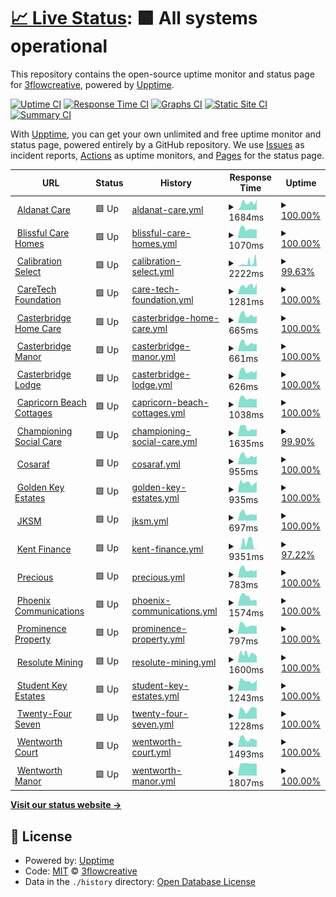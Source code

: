 # [📈 Live Status](https://demo.upptime.js.org): <!--live status--> **🟩 All systems operational**

This repository contains the open-source uptime monitor and status page for [3flowcreative](http://www.3flowcreative.co.uk), powered by [Upptime](https://github.com/upptime/upptime).

[![Uptime CI](https://github.com/3flowcreative/upptime/workflows/Uptime%20CI/badge.svg)](https://github.com/3flowcreative/upptime/actions?query=workflow%3A%22Uptime+CI%22)
[![Response Time CI](https://github.com/3flowcreative/upptime/workflows/Response%20Time%20CI/badge.svg)](https://github.com/3flowcreative/upptime/actions?query=workflow%3A%22Response+Time+CI%22)
[![Graphs CI](https://github.com/3flowcreative/upptime/workflows/Graphs%20CI/badge.svg)](https://github.com/3flowcreative/upptime/actions?query=workflow%3A%22Graphs+CI%22)
[![Static Site CI](https://github.com/3flowcreative/upptime/workflows/Static%20Site%20CI/badge.svg)](https://github.com/3flowcreative/upptime/actions?query=workflow%3A%22Static+Site+CI%22)
[![Summary CI](https://github.com/3flowcreative/upptime/workflows/Summary%20CI/badge.svg)](https://github.com/3flowcreative/upptime/actions?query=workflow%3A%22Summary+CI%22)

With [Upptime](https://upptime.js.org), you can get your own unlimited and free uptime monitor and status page, powered entirely by a GitHub repository. We use [Issues](https://github.com/3flowcreative/upptime/issues) as incident reports, [Actions](https://github.com/3flowcreative/upptime/actions) as uptime monitors, and [Pages](https://demo.upptime.js.org) for the status page.

<!--start: status pages-->
<!-- This summary is generated by Upptime (https://github.com/upptime/upptime) -->
<!-- Do not edit this manually, your changes will be overwritten -->
<!-- prettier-ignore -->
| URL | Status | History | Response Time | Uptime |
| --- | ------ | ------- | ------------- | ------ |
| <img alt="" src="https://icons.duckduckgo.com/ip3/aldanatcare.co.uk.ico" height="13"> [Aldanat Care](https://aldanatcare.co.uk/) | 🟩 Up | [aldanat-care.yml](https://github.com/3flowcreative/upptime/commits/HEAD/history/aldanat-care.yml) | <details><summary><img alt="Response time graph" src="./graphs/aldanat-care/response-time-week.png" height="20"> 1684ms</summary><br><a href="https://3flowcreative.github.io/upptime/history/aldanat-care"><img alt="Response time 1616" src="https://img.shields.io/endpoint?url=https%3A%2F%2Fraw.githubusercontent.com%2F3flowcreative%2Fupptime%2FHEAD%2Fapi%2Faldanat-care%2Fresponse-time.json"></a><br><a href="https://3flowcreative.github.io/upptime/history/aldanat-care"><img alt="24-hour response time 2548" src="https://img.shields.io/endpoint?url=https%3A%2F%2Fraw.githubusercontent.com%2F3flowcreative%2Fupptime%2FHEAD%2Fapi%2Faldanat-care%2Fresponse-time-day.json"></a><br><a href="https://3flowcreative.github.io/upptime/history/aldanat-care"><img alt="7-day response time 1684" src="https://img.shields.io/endpoint?url=https%3A%2F%2Fraw.githubusercontent.com%2F3flowcreative%2Fupptime%2FHEAD%2Fapi%2Faldanat-care%2Fresponse-time-week.json"></a><br><a href="https://3flowcreative.github.io/upptime/history/aldanat-care"><img alt="30-day response time 1738" src="https://img.shields.io/endpoint?url=https%3A%2F%2Fraw.githubusercontent.com%2F3flowcreative%2Fupptime%2FHEAD%2Fapi%2Faldanat-care%2Fresponse-time-month.json"></a><br><a href="https://3flowcreative.github.io/upptime/history/aldanat-care"><img alt="1-year response time 1616" src="https://img.shields.io/endpoint?url=https%3A%2F%2Fraw.githubusercontent.com%2F3flowcreative%2Fupptime%2FHEAD%2Fapi%2Faldanat-care%2Fresponse-time-year.json"></a></details> | <details><summary><a href="https://3flowcreative.github.io/upptime/history/aldanat-care">100.00%</a></summary><a href="https://3flowcreative.github.io/upptime/history/aldanat-care"><img alt="All-time uptime 100.00%" src="https://img.shields.io/endpoint?url=https%3A%2F%2Fraw.githubusercontent.com%2F3flowcreative%2Fupptime%2FHEAD%2Fapi%2Faldanat-care%2Fuptime.json"></a><br><a href="https://3flowcreative.github.io/upptime/history/aldanat-care"><img alt="24-hour uptime 100.00%" src="https://img.shields.io/endpoint?url=https%3A%2F%2Fraw.githubusercontent.com%2F3flowcreative%2Fupptime%2FHEAD%2Fapi%2Faldanat-care%2Fuptime-day.json"></a><br><a href="https://3flowcreative.github.io/upptime/history/aldanat-care"><img alt="7-day uptime 100.00%" src="https://img.shields.io/endpoint?url=https%3A%2F%2Fraw.githubusercontent.com%2F3flowcreative%2Fupptime%2FHEAD%2Fapi%2Faldanat-care%2Fuptime-week.json"></a><br><a href="https://3flowcreative.github.io/upptime/history/aldanat-care"><img alt="30-day uptime 100.00%" src="https://img.shields.io/endpoint?url=https%3A%2F%2Fraw.githubusercontent.com%2F3flowcreative%2Fupptime%2FHEAD%2Fapi%2Faldanat-care%2Fuptime-month.json"></a><br><a href="https://3flowcreative.github.io/upptime/history/aldanat-care"><img alt="1-year uptime 100.00%" src="https://img.shields.io/endpoint?url=https%3A%2F%2Fraw.githubusercontent.com%2F3flowcreative%2Fupptime%2FHEAD%2Fapi%2Faldanat-care%2Fuptime-year.json"></a></details>
| <img alt="" src="https://icons.duckduckgo.com/ip3/blissfulcarehomes.com.ico" height="13"> [Blissful Care Homes](https://blissfulcarehomes.com/) | 🟩 Up | [blissful-care-homes.yml](https://github.com/3flowcreative/upptime/commits/HEAD/history/blissful-care-homes.yml) | <details><summary><img alt="Response time graph" src="./graphs/blissful-care-homes/response-time-week.png" height="20"> 1070ms</summary><br><a href="https://3flowcreative.github.io/upptime/history/blissful-care-homes"><img alt="Response time 988" src="https://img.shields.io/endpoint?url=https%3A%2F%2Fraw.githubusercontent.com%2F3flowcreative%2Fupptime%2FHEAD%2Fapi%2Fblissful-care-homes%2Fresponse-time.json"></a><br><a href="https://3flowcreative.github.io/upptime/history/blissful-care-homes"><img alt="24-hour response time 1384" src="https://img.shields.io/endpoint?url=https%3A%2F%2Fraw.githubusercontent.com%2F3flowcreative%2Fupptime%2FHEAD%2Fapi%2Fblissful-care-homes%2Fresponse-time-day.json"></a><br><a href="https://3flowcreative.github.io/upptime/history/blissful-care-homes"><img alt="7-day response time 1070" src="https://img.shields.io/endpoint?url=https%3A%2F%2Fraw.githubusercontent.com%2F3flowcreative%2Fupptime%2FHEAD%2Fapi%2Fblissful-care-homes%2Fresponse-time-week.json"></a><br><a href="https://3flowcreative.github.io/upptime/history/blissful-care-homes"><img alt="30-day response time 1061" src="https://img.shields.io/endpoint?url=https%3A%2F%2Fraw.githubusercontent.com%2F3flowcreative%2Fupptime%2FHEAD%2Fapi%2Fblissful-care-homes%2Fresponse-time-month.json"></a><br><a href="https://3flowcreative.github.io/upptime/history/blissful-care-homes"><img alt="1-year response time 988" src="https://img.shields.io/endpoint?url=https%3A%2F%2Fraw.githubusercontent.com%2F3flowcreative%2Fupptime%2FHEAD%2Fapi%2Fblissful-care-homes%2Fresponse-time-year.json"></a></details> | <details><summary><a href="https://3flowcreative.github.io/upptime/history/blissful-care-homes">100.00%</a></summary><a href="https://3flowcreative.github.io/upptime/history/blissful-care-homes"><img alt="All-time uptime 99.99%" src="https://img.shields.io/endpoint?url=https%3A%2F%2Fraw.githubusercontent.com%2F3flowcreative%2Fupptime%2FHEAD%2Fapi%2Fblissful-care-homes%2Fuptime.json"></a><br><a href="https://3flowcreative.github.io/upptime/history/blissful-care-homes"><img alt="24-hour uptime 100.00%" src="https://img.shields.io/endpoint?url=https%3A%2F%2Fraw.githubusercontent.com%2F3flowcreative%2Fupptime%2FHEAD%2Fapi%2Fblissful-care-homes%2Fuptime-day.json"></a><br><a href="https://3flowcreative.github.io/upptime/history/blissful-care-homes"><img alt="7-day uptime 100.00%" src="https://img.shields.io/endpoint?url=https%3A%2F%2Fraw.githubusercontent.com%2F3flowcreative%2Fupptime%2FHEAD%2Fapi%2Fblissful-care-homes%2Fuptime-week.json"></a><br><a href="https://3flowcreative.github.io/upptime/history/blissful-care-homes"><img alt="30-day uptime 100.00%" src="https://img.shields.io/endpoint?url=https%3A%2F%2Fraw.githubusercontent.com%2F3flowcreative%2Fupptime%2FHEAD%2Fapi%2Fblissful-care-homes%2Fuptime-month.json"></a><br><a href="https://3flowcreative.github.io/upptime/history/blissful-care-homes"><img alt="1-year uptime 99.99%" src="https://img.shields.io/endpoint?url=https%3A%2F%2Fraw.githubusercontent.com%2F3flowcreative%2Fupptime%2FHEAD%2Fapi%2Fblissful-care-homes%2Fuptime-year.json"></a></details>
| <img alt="" src="https://icons.duckduckgo.com/ip3/calibrationselect.co.uk.ico" height="13"> [Calibration Select](https://calibrationselect.co.uk/) | 🟩 Up | [calibration-select.yml](https://github.com/3flowcreative/upptime/commits/HEAD/history/calibration-select.yml) | <details><summary><img alt="Response time graph" src="./graphs/calibration-select/response-time-week.png" height="20"> 2222ms</summary><br><a href="https://3flowcreative.github.io/upptime/history/calibration-select"><img alt="Response time 1742" src="https://img.shields.io/endpoint?url=https%3A%2F%2Fraw.githubusercontent.com%2F3flowcreative%2Fupptime%2FHEAD%2Fapi%2Fcalibration-select%2Fresponse-time.json"></a><br><a href="https://3flowcreative.github.io/upptime/history/calibration-select"><img alt="24-hour response time 1190" src="https://img.shields.io/endpoint?url=https%3A%2F%2Fraw.githubusercontent.com%2F3flowcreative%2Fupptime%2FHEAD%2Fapi%2Fcalibration-select%2Fresponse-time-day.json"></a><br><a href="https://3flowcreative.github.io/upptime/history/calibration-select"><img alt="7-day response time 2222" src="https://img.shields.io/endpoint?url=https%3A%2F%2Fraw.githubusercontent.com%2F3flowcreative%2Fupptime%2FHEAD%2Fapi%2Fcalibration-select%2Fresponse-time-week.json"></a><br><a href="https://3flowcreative.github.io/upptime/history/calibration-select"><img alt="30-day response time 2642" src="https://img.shields.io/endpoint?url=https%3A%2F%2Fraw.githubusercontent.com%2F3flowcreative%2Fupptime%2FHEAD%2Fapi%2Fcalibration-select%2Fresponse-time-month.json"></a><br><a href="https://3flowcreative.github.io/upptime/history/calibration-select"><img alt="1-year response time 1742" src="https://img.shields.io/endpoint?url=https%3A%2F%2Fraw.githubusercontent.com%2F3flowcreative%2Fupptime%2FHEAD%2Fapi%2Fcalibration-select%2Fresponse-time-year.json"></a></details> | <details><summary><a href="https://3flowcreative.github.io/upptime/history/calibration-select">99.63%</a></summary><a href="https://3flowcreative.github.io/upptime/history/calibration-select"><img alt="All-time uptime 99.49%" src="https://img.shields.io/endpoint?url=https%3A%2F%2Fraw.githubusercontent.com%2F3flowcreative%2Fupptime%2FHEAD%2Fapi%2Fcalibration-select%2Fuptime.json"></a><br><a href="https://3flowcreative.github.io/upptime/history/calibration-select"><img alt="24-hour uptime 100.00%" src="https://img.shields.io/endpoint?url=https%3A%2F%2Fraw.githubusercontent.com%2F3flowcreative%2Fupptime%2FHEAD%2Fapi%2Fcalibration-select%2Fuptime-day.json"></a><br><a href="https://3flowcreative.github.io/upptime/history/calibration-select"><img alt="7-day uptime 99.63%" src="https://img.shields.io/endpoint?url=https%3A%2F%2Fraw.githubusercontent.com%2F3flowcreative%2Fupptime%2FHEAD%2Fapi%2Fcalibration-select%2Fuptime-week.json"></a><br><a href="https://3flowcreative.github.io/upptime/history/calibration-select"><img alt="30-day uptime 97.71%" src="https://img.shields.io/endpoint?url=https%3A%2F%2Fraw.githubusercontent.com%2F3flowcreative%2Fupptime%2FHEAD%2Fapi%2Fcalibration-select%2Fuptime-month.json"></a><br><a href="https://3flowcreative.github.io/upptime/history/calibration-select"><img alt="1-year uptime 99.49%" src="https://img.shields.io/endpoint?url=https%3A%2F%2Fraw.githubusercontent.com%2F3flowcreative%2Fupptime%2FHEAD%2Fapi%2Fcalibration-select%2Fuptime-year.json"></a></details>
| <img alt="" src="https://icons.duckduckgo.com/ip3/www.caretechfoundation.org.uk.ico" height="13"> [CareTech Foundation](https://www.caretechfoundation.org.uk/) | 🟩 Up | [care-tech-foundation.yml](https://github.com/3flowcreative/upptime/commits/HEAD/history/care-tech-foundation.yml) | <details><summary><img alt="Response time graph" src="./graphs/care-tech-foundation/response-time-week.png" height="20"> 1281ms</summary><br><a href="https://3flowcreative.github.io/upptime/history/care-tech-foundation"><img alt="Response time 1370" src="https://img.shields.io/endpoint?url=https%3A%2F%2Fraw.githubusercontent.com%2F3flowcreative%2Fupptime%2FHEAD%2Fapi%2Fcare-tech-foundation%2Fresponse-time.json"></a><br><a href="https://3flowcreative.github.io/upptime/history/care-tech-foundation"><img alt="24-hour response time 1475" src="https://img.shields.io/endpoint?url=https%3A%2F%2Fraw.githubusercontent.com%2F3flowcreative%2Fupptime%2FHEAD%2Fapi%2Fcare-tech-foundation%2Fresponse-time-day.json"></a><br><a href="https://3flowcreative.github.io/upptime/history/care-tech-foundation"><img alt="7-day response time 1281" src="https://img.shields.io/endpoint?url=https%3A%2F%2Fraw.githubusercontent.com%2F3flowcreative%2Fupptime%2FHEAD%2Fapi%2Fcare-tech-foundation%2Fresponse-time-week.json"></a><br><a href="https://3flowcreative.github.io/upptime/history/care-tech-foundation"><img alt="30-day response time 1428" src="https://img.shields.io/endpoint?url=https%3A%2F%2Fraw.githubusercontent.com%2F3flowcreative%2Fupptime%2FHEAD%2Fapi%2Fcare-tech-foundation%2Fresponse-time-month.json"></a><br><a href="https://3flowcreative.github.io/upptime/history/care-tech-foundation"><img alt="1-year response time 1370" src="https://img.shields.io/endpoint?url=https%3A%2F%2Fraw.githubusercontent.com%2F3flowcreative%2Fupptime%2FHEAD%2Fapi%2Fcare-tech-foundation%2Fresponse-time-year.json"></a></details> | <details><summary><a href="https://3flowcreative.github.io/upptime/history/care-tech-foundation">100.00%</a></summary><a href="https://3flowcreative.github.io/upptime/history/care-tech-foundation"><img alt="All-time uptime 99.99%" src="https://img.shields.io/endpoint?url=https%3A%2F%2Fraw.githubusercontent.com%2F3flowcreative%2Fupptime%2FHEAD%2Fapi%2Fcare-tech-foundation%2Fuptime.json"></a><br><a href="https://3flowcreative.github.io/upptime/history/care-tech-foundation"><img alt="24-hour uptime 100.00%" src="https://img.shields.io/endpoint?url=https%3A%2F%2Fraw.githubusercontent.com%2F3flowcreative%2Fupptime%2FHEAD%2Fapi%2Fcare-tech-foundation%2Fuptime-day.json"></a><br><a href="https://3flowcreative.github.io/upptime/history/care-tech-foundation"><img alt="7-day uptime 100.00%" src="https://img.shields.io/endpoint?url=https%3A%2F%2Fraw.githubusercontent.com%2F3flowcreative%2Fupptime%2FHEAD%2Fapi%2Fcare-tech-foundation%2Fuptime-week.json"></a><br><a href="https://3flowcreative.github.io/upptime/history/care-tech-foundation"><img alt="30-day uptime 100.00%" src="https://img.shields.io/endpoint?url=https%3A%2F%2Fraw.githubusercontent.com%2F3flowcreative%2Fupptime%2FHEAD%2Fapi%2Fcare-tech-foundation%2Fuptime-month.json"></a><br><a href="https://3flowcreative.github.io/upptime/history/care-tech-foundation"><img alt="1-year uptime 99.99%" src="https://img.shields.io/endpoint?url=https%3A%2F%2Fraw.githubusercontent.com%2F3flowcreative%2Fupptime%2FHEAD%2Fapi%2Fcare-tech-foundation%2Fuptime-year.json"></a></details>
| <img alt="" src="https://icons.duckduckgo.com/ip3/casterbridgehomecare.co.uk.ico" height="13"> [Casterbridge Home Care](https://casterbridgehomecare.co.uk/) | 🟩 Up | [casterbridge-home-care.yml](https://github.com/3flowcreative/upptime/commits/HEAD/history/casterbridge-home-care.yml) | <details><summary><img alt="Response time graph" src="./graphs/casterbridge-home-care/response-time-week.png" height="20"> 665ms</summary><br><a href="https://3flowcreative.github.io/upptime/history/casterbridge-home-care"><img alt="Response time 654" src="https://img.shields.io/endpoint?url=https%3A%2F%2Fraw.githubusercontent.com%2F3flowcreative%2Fupptime%2FHEAD%2Fapi%2Fcasterbridge-home-care%2Fresponse-time.json"></a><br><a href="https://3flowcreative.github.io/upptime/history/casterbridge-home-care"><img alt="24-hour response time 993" src="https://img.shields.io/endpoint?url=https%3A%2F%2Fraw.githubusercontent.com%2F3flowcreative%2Fupptime%2FHEAD%2Fapi%2Fcasterbridge-home-care%2Fresponse-time-day.json"></a><br><a href="https://3flowcreative.github.io/upptime/history/casterbridge-home-care"><img alt="7-day response time 665" src="https://img.shields.io/endpoint?url=https%3A%2F%2Fraw.githubusercontent.com%2F3flowcreative%2Fupptime%2FHEAD%2Fapi%2Fcasterbridge-home-care%2Fresponse-time-week.json"></a><br><a href="https://3flowcreative.github.io/upptime/history/casterbridge-home-care"><img alt="30-day response time 658" src="https://img.shields.io/endpoint?url=https%3A%2F%2Fraw.githubusercontent.com%2F3flowcreative%2Fupptime%2FHEAD%2Fapi%2Fcasterbridge-home-care%2Fresponse-time-month.json"></a><br><a href="https://3flowcreative.github.io/upptime/history/casterbridge-home-care"><img alt="1-year response time 654" src="https://img.shields.io/endpoint?url=https%3A%2F%2Fraw.githubusercontent.com%2F3flowcreative%2Fupptime%2FHEAD%2Fapi%2Fcasterbridge-home-care%2Fresponse-time-year.json"></a></details> | <details><summary><a href="https://3flowcreative.github.io/upptime/history/casterbridge-home-care">100.00%</a></summary><a href="https://3flowcreative.github.io/upptime/history/casterbridge-home-care"><img alt="All-time uptime 100.00%" src="https://img.shields.io/endpoint?url=https%3A%2F%2Fraw.githubusercontent.com%2F3flowcreative%2Fupptime%2FHEAD%2Fapi%2Fcasterbridge-home-care%2Fuptime.json"></a><br><a href="https://3flowcreative.github.io/upptime/history/casterbridge-home-care"><img alt="24-hour uptime 100.00%" src="https://img.shields.io/endpoint?url=https%3A%2F%2Fraw.githubusercontent.com%2F3flowcreative%2Fupptime%2FHEAD%2Fapi%2Fcasterbridge-home-care%2Fuptime-day.json"></a><br><a href="https://3flowcreative.github.io/upptime/history/casterbridge-home-care"><img alt="7-day uptime 100.00%" src="https://img.shields.io/endpoint?url=https%3A%2F%2Fraw.githubusercontent.com%2F3flowcreative%2Fupptime%2FHEAD%2Fapi%2Fcasterbridge-home-care%2Fuptime-week.json"></a><br><a href="https://3flowcreative.github.io/upptime/history/casterbridge-home-care"><img alt="30-day uptime 100.00%" src="https://img.shields.io/endpoint?url=https%3A%2F%2Fraw.githubusercontent.com%2F3flowcreative%2Fupptime%2FHEAD%2Fapi%2Fcasterbridge-home-care%2Fuptime-month.json"></a><br><a href="https://3flowcreative.github.io/upptime/history/casterbridge-home-care"><img alt="1-year uptime 100.00%" src="https://img.shields.io/endpoint?url=https%3A%2F%2Fraw.githubusercontent.com%2F3flowcreative%2Fupptime%2FHEAD%2Fapi%2Fcasterbridge-home-care%2Fuptime-year.json"></a></details>
| <img alt="" src="https://icons.duckduckgo.com/ip3/casterbridgemanor.co.uk.ico" height="13"> [Casterbridge Manor](https://casterbridgemanor.co.uk/) | 🟩 Up | [casterbridge-manor.yml](https://github.com/3flowcreative/upptime/commits/HEAD/history/casterbridge-manor.yml) | <details><summary><img alt="Response time graph" src="./graphs/casterbridge-manor/response-time-week.png" height="20"> 661ms</summary><br><a href="https://3flowcreative.github.io/upptime/history/casterbridge-manor"><img alt="Response time 636" src="https://img.shields.io/endpoint?url=https%3A%2F%2Fraw.githubusercontent.com%2F3flowcreative%2Fupptime%2FHEAD%2Fapi%2Fcasterbridge-manor%2Fresponse-time.json"></a><br><a href="https://3flowcreative.github.io/upptime/history/casterbridge-manor"><img alt="24-hour response time 978" src="https://img.shields.io/endpoint?url=https%3A%2F%2Fraw.githubusercontent.com%2F3flowcreative%2Fupptime%2FHEAD%2Fapi%2Fcasterbridge-manor%2Fresponse-time-day.json"></a><br><a href="https://3flowcreative.github.io/upptime/history/casterbridge-manor"><img alt="7-day response time 661" src="https://img.shields.io/endpoint?url=https%3A%2F%2Fraw.githubusercontent.com%2F3flowcreative%2Fupptime%2FHEAD%2Fapi%2Fcasterbridge-manor%2Fresponse-time-week.json"></a><br><a href="https://3flowcreative.github.io/upptime/history/casterbridge-manor"><img alt="30-day response time 652" src="https://img.shields.io/endpoint?url=https%3A%2F%2Fraw.githubusercontent.com%2F3flowcreative%2Fupptime%2FHEAD%2Fapi%2Fcasterbridge-manor%2Fresponse-time-month.json"></a><br><a href="https://3flowcreative.github.io/upptime/history/casterbridge-manor"><img alt="1-year response time 636" src="https://img.shields.io/endpoint?url=https%3A%2F%2Fraw.githubusercontent.com%2F3flowcreative%2Fupptime%2FHEAD%2Fapi%2Fcasterbridge-manor%2Fresponse-time-year.json"></a></details> | <details><summary><a href="https://3flowcreative.github.io/upptime/history/casterbridge-manor">100.00%</a></summary><a href="https://3flowcreative.github.io/upptime/history/casterbridge-manor"><img alt="All-time uptime 100.00%" src="https://img.shields.io/endpoint?url=https%3A%2F%2Fraw.githubusercontent.com%2F3flowcreative%2Fupptime%2FHEAD%2Fapi%2Fcasterbridge-manor%2Fuptime.json"></a><br><a href="https://3flowcreative.github.io/upptime/history/casterbridge-manor"><img alt="24-hour uptime 100.00%" src="https://img.shields.io/endpoint?url=https%3A%2F%2Fraw.githubusercontent.com%2F3flowcreative%2Fupptime%2FHEAD%2Fapi%2Fcasterbridge-manor%2Fuptime-day.json"></a><br><a href="https://3flowcreative.github.io/upptime/history/casterbridge-manor"><img alt="7-day uptime 100.00%" src="https://img.shields.io/endpoint?url=https%3A%2F%2Fraw.githubusercontent.com%2F3flowcreative%2Fupptime%2FHEAD%2Fapi%2Fcasterbridge-manor%2Fuptime-week.json"></a><br><a href="https://3flowcreative.github.io/upptime/history/casterbridge-manor"><img alt="30-day uptime 100.00%" src="https://img.shields.io/endpoint?url=https%3A%2F%2Fraw.githubusercontent.com%2F3flowcreative%2Fupptime%2FHEAD%2Fapi%2Fcasterbridge-manor%2Fuptime-month.json"></a><br><a href="https://3flowcreative.github.io/upptime/history/casterbridge-manor"><img alt="1-year uptime 100.00%" src="https://img.shields.io/endpoint?url=https%3A%2F%2Fraw.githubusercontent.com%2F3flowcreative%2Fupptime%2FHEAD%2Fapi%2Fcasterbridge-manor%2Fuptime-year.json"></a></details>
| <img alt="" src="https://icons.duckduckgo.com/ip3/casterbridgelodge.co.uk.ico" height="13"> [Casterbridge Lodge](https://casterbridgelodge.co.uk/) | 🟩 Up | [casterbridge-lodge.yml](https://github.com/3flowcreative/upptime/commits/HEAD/history/casterbridge-lodge.yml) | <details><summary><img alt="Response time graph" src="./graphs/casterbridge-lodge/response-time-week.png" height="20"> 626ms</summary><br><a href="https://3flowcreative.github.io/upptime/history/casterbridge-lodge"><img alt="Response time 623" src="https://img.shields.io/endpoint?url=https%3A%2F%2Fraw.githubusercontent.com%2F3flowcreative%2Fupptime%2FHEAD%2Fapi%2Fcasterbridge-lodge%2Fresponse-time.json"></a><br><a href="https://3flowcreative.github.io/upptime/history/casterbridge-lodge"><img alt="24-hour response time 967" src="https://img.shields.io/endpoint?url=https%3A%2F%2Fraw.githubusercontent.com%2F3flowcreative%2Fupptime%2FHEAD%2Fapi%2Fcasterbridge-lodge%2Fresponse-time-day.json"></a><br><a href="https://3flowcreative.github.io/upptime/history/casterbridge-lodge"><img alt="7-day response time 626" src="https://img.shields.io/endpoint?url=https%3A%2F%2Fraw.githubusercontent.com%2F3flowcreative%2Fupptime%2FHEAD%2Fapi%2Fcasterbridge-lodge%2Fresponse-time-week.json"></a><br><a href="https://3flowcreative.github.io/upptime/history/casterbridge-lodge"><img alt="30-day response time 645" src="https://img.shields.io/endpoint?url=https%3A%2F%2Fraw.githubusercontent.com%2F3flowcreative%2Fupptime%2FHEAD%2Fapi%2Fcasterbridge-lodge%2Fresponse-time-month.json"></a><br><a href="https://3flowcreative.github.io/upptime/history/casterbridge-lodge"><img alt="1-year response time 623" src="https://img.shields.io/endpoint?url=https%3A%2F%2Fraw.githubusercontent.com%2F3flowcreative%2Fupptime%2FHEAD%2Fapi%2Fcasterbridge-lodge%2Fresponse-time-year.json"></a></details> | <details><summary><a href="https://3flowcreative.github.io/upptime/history/casterbridge-lodge">100.00%</a></summary><a href="https://3flowcreative.github.io/upptime/history/casterbridge-lodge"><img alt="All-time uptime 100.00%" src="https://img.shields.io/endpoint?url=https%3A%2F%2Fraw.githubusercontent.com%2F3flowcreative%2Fupptime%2FHEAD%2Fapi%2Fcasterbridge-lodge%2Fuptime.json"></a><br><a href="https://3flowcreative.github.io/upptime/history/casterbridge-lodge"><img alt="24-hour uptime 100.00%" src="https://img.shields.io/endpoint?url=https%3A%2F%2Fraw.githubusercontent.com%2F3flowcreative%2Fupptime%2FHEAD%2Fapi%2Fcasterbridge-lodge%2Fuptime-day.json"></a><br><a href="https://3flowcreative.github.io/upptime/history/casterbridge-lodge"><img alt="7-day uptime 100.00%" src="https://img.shields.io/endpoint?url=https%3A%2F%2Fraw.githubusercontent.com%2F3flowcreative%2Fupptime%2FHEAD%2Fapi%2Fcasterbridge-lodge%2Fuptime-week.json"></a><br><a href="https://3flowcreative.github.io/upptime/history/casterbridge-lodge"><img alt="30-day uptime 100.00%" src="https://img.shields.io/endpoint?url=https%3A%2F%2Fraw.githubusercontent.com%2F3flowcreative%2Fupptime%2FHEAD%2Fapi%2Fcasterbridge-lodge%2Fuptime-month.json"></a><br><a href="https://3flowcreative.github.io/upptime/history/casterbridge-lodge"><img alt="1-year uptime 100.00%" src="https://img.shields.io/endpoint?url=https%3A%2F%2Fraw.githubusercontent.com%2F3flowcreative%2Fupptime%2FHEAD%2Fapi%2Fcasterbridge-lodge%2Fuptime-year.json"></a></details>
| <img alt="" src="https://icons.duckduckgo.com/ip3/capricornbeachcottages.com.ico" height="13"> [Capricorn Beach Cottages](https://capricornbeachcottages.com/) | 🟩 Up | [capricorn-beach-cottages.yml](https://github.com/3flowcreative/upptime/commits/HEAD/history/capricorn-beach-cottages.yml) | <details><summary><img alt="Response time graph" src="./graphs/capricorn-beach-cottages/response-time-week.png" height="20"> 1038ms</summary><br><a href="https://3flowcreative.github.io/upptime/history/capricorn-beach-cottages"><img alt="Response time 1106" src="https://img.shields.io/endpoint?url=https%3A%2F%2Fraw.githubusercontent.com%2F3flowcreative%2Fupptime%2FHEAD%2Fapi%2Fcapricorn-beach-cottages%2Fresponse-time.json"></a><br><a href="https://3flowcreative.github.io/upptime/history/capricorn-beach-cottages"><img alt="24-hour response time 1304" src="https://img.shields.io/endpoint?url=https%3A%2F%2Fraw.githubusercontent.com%2F3flowcreative%2Fupptime%2FHEAD%2Fapi%2Fcapricorn-beach-cottages%2Fresponse-time-day.json"></a><br><a href="https://3flowcreative.github.io/upptime/history/capricorn-beach-cottages"><img alt="7-day response time 1038" src="https://img.shields.io/endpoint?url=https%3A%2F%2Fraw.githubusercontent.com%2F3flowcreative%2Fupptime%2FHEAD%2Fapi%2Fcapricorn-beach-cottages%2Fresponse-time-week.json"></a><br><a href="https://3flowcreative.github.io/upptime/history/capricorn-beach-cottages"><img alt="30-day response time 1058" src="https://img.shields.io/endpoint?url=https%3A%2F%2Fraw.githubusercontent.com%2F3flowcreative%2Fupptime%2FHEAD%2Fapi%2Fcapricorn-beach-cottages%2Fresponse-time-month.json"></a><br><a href="https://3flowcreative.github.io/upptime/history/capricorn-beach-cottages"><img alt="1-year response time 1106" src="https://img.shields.io/endpoint?url=https%3A%2F%2Fraw.githubusercontent.com%2F3flowcreative%2Fupptime%2FHEAD%2Fapi%2Fcapricorn-beach-cottages%2Fresponse-time-year.json"></a></details> | <details><summary><a href="https://3flowcreative.github.io/upptime/history/capricorn-beach-cottages">100.00%</a></summary><a href="https://3flowcreative.github.io/upptime/history/capricorn-beach-cottages"><img alt="All-time uptime 99.98%" src="https://img.shields.io/endpoint?url=https%3A%2F%2Fraw.githubusercontent.com%2F3flowcreative%2Fupptime%2FHEAD%2Fapi%2Fcapricorn-beach-cottages%2Fuptime.json"></a><br><a href="https://3flowcreative.github.io/upptime/history/capricorn-beach-cottages"><img alt="24-hour uptime 100.00%" src="https://img.shields.io/endpoint?url=https%3A%2F%2Fraw.githubusercontent.com%2F3flowcreative%2Fupptime%2FHEAD%2Fapi%2Fcapricorn-beach-cottages%2Fuptime-day.json"></a><br><a href="https://3flowcreative.github.io/upptime/history/capricorn-beach-cottages"><img alt="7-day uptime 100.00%" src="https://img.shields.io/endpoint?url=https%3A%2F%2Fraw.githubusercontent.com%2F3flowcreative%2Fupptime%2FHEAD%2Fapi%2Fcapricorn-beach-cottages%2Fuptime-week.json"></a><br><a href="https://3flowcreative.github.io/upptime/history/capricorn-beach-cottages"><img alt="30-day uptime 99.94%" src="https://img.shields.io/endpoint?url=https%3A%2F%2Fraw.githubusercontent.com%2F3flowcreative%2Fupptime%2FHEAD%2Fapi%2Fcapricorn-beach-cottages%2Fuptime-month.json"></a><br><a href="https://3flowcreative.github.io/upptime/history/capricorn-beach-cottages"><img alt="1-year uptime 99.98%" src="https://img.shields.io/endpoint?url=https%3A%2F%2Fraw.githubusercontent.com%2F3flowcreative%2Fupptime%2FHEAD%2Fapi%2Fcapricorn-beach-cottages%2Fuptime-year.json"></a></details>
| <img alt="" src="https://icons.duckduckgo.com/ip3/championingsocialcare.org.uk.ico" height="13"> [Championing Social Care](https://championingsocialcare.org.uk/) | 🟩 Up | [championing-social-care.yml](https://github.com/3flowcreative/upptime/commits/HEAD/history/championing-social-care.yml) | <details><summary><img alt="Response time graph" src="./graphs/championing-social-care/response-time-week.png" height="20"> 1635ms</summary><br><a href="https://3flowcreative.github.io/upptime/history/championing-social-care"><img alt="Response time 1412" src="https://img.shields.io/endpoint?url=https%3A%2F%2Fraw.githubusercontent.com%2F3flowcreative%2Fupptime%2FHEAD%2Fapi%2Fchampioning-social-care%2Fresponse-time.json"></a><br><a href="https://3flowcreative.github.io/upptime/history/championing-social-care"><img alt="24-hour response time 2322" src="https://img.shields.io/endpoint?url=https%3A%2F%2Fraw.githubusercontent.com%2F3flowcreative%2Fupptime%2FHEAD%2Fapi%2Fchampioning-social-care%2Fresponse-time-day.json"></a><br><a href="https://3flowcreative.github.io/upptime/history/championing-social-care"><img alt="7-day response time 1635" src="https://img.shields.io/endpoint?url=https%3A%2F%2Fraw.githubusercontent.com%2F3flowcreative%2Fupptime%2FHEAD%2Fapi%2Fchampioning-social-care%2Fresponse-time-week.json"></a><br><a href="https://3flowcreative.github.io/upptime/history/championing-social-care"><img alt="30-day response time 1600" src="https://img.shields.io/endpoint?url=https%3A%2F%2Fraw.githubusercontent.com%2F3flowcreative%2Fupptime%2FHEAD%2Fapi%2Fchampioning-social-care%2Fresponse-time-month.json"></a><br><a href="https://3flowcreative.github.io/upptime/history/championing-social-care"><img alt="1-year response time 1412" src="https://img.shields.io/endpoint?url=https%3A%2F%2Fraw.githubusercontent.com%2F3flowcreative%2Fupptime%2FHEAD%2Fapi%2Fchampioning-social-care%2Fresponse-time-year.json"></a></details> | <details><summary><a href="https://3flowcreative.github.io/upptime/history/championing-social-care">99.90%</a></summary><a href="https://3flowcreative.github.io/upptime/history/championing-social-care"><img alt="All-time uptime 99.94%" src="https://img.shields.io/endpoint?url=https%3A%2F%2Fraw.githubusercontent.com%2F3flowcreative%2Fupptime%2FHEAD%2Fapi%2Fchampioning-social-care%2Fuptime.json"></a><br><a href="https://3flowcreative.github.io/upptime/history/championing-social-care"><img alt="24-hour uptime 100.00%" src="https://img.shields.io/endpoint?url=https%3A%2F%2Fraw.githubusercontent.com%2F3flowcreative%2Fupptime%2FHEAD%2Fapi%2Fchampioning-social-care%2Fuptime-day.json"></a><br><a href="https://3flowcreative.github.io/upptime/history/championing-social-care"><img alt="7-day uptime 99.90%" src="https://img.shields.io/endpoint?url=https%3A%2F%2Fraw.githubusercontent.com%2F3flowcreative%2Fupptime%2FHEAD%2Fapi%2Fchampioning-social-care%2Fuptime-week.json"></a><br><a href="https://3flowcreative.github.io/upptime/history/championing-social-care"><img alt="30-day uptime 99.98%" src="https://img.shields.io/endpoint?url=https%3A%2F%2Fraw.githubusercontent.com%2F3flowcreative%2Fupptime%2FHEAD%2Fapi%2Fchampioning-social-care%2Fuptime-month.json"></a><br><a href="https://3flowcreative.github.io/upptime/history/championing-social-care"><img alt="1-year uptime 99.94%" src="https://img.shields.io/endpoint?url=https%3A%2F%2Fraw.githubusercontent.com%2F3flowcreative%2Fupptime%2FHEAD%2Fapi%2Fchampioning-social-care%2Fuptime-year.json"></a></details>
| <img alt="" src="https://icons.duckduckgo.com/ip3/www.cosaraf.org.ico" height="13"> [Cosaraf](https://www.cosaraf.org/) | 🟩 Up | [cosaraf.yml](https://github.com/3flowcreative/upptime/commits/HEAD/history/cosaraf.yml) | <details><summary><img alt="Response time graph" src="./graphs/cosaraf/response-time-week.png" height="20"> 955ms</summary><br><a href="https://3flowcreative.github.io/upptime/history/cosaraf"><img alt="Response time 972" src="https://img.shields.io/endpoint?url=https%3A%2F%2Fraw.githubusercontent.com%2F3flowcreative%2Fupptime%2FHEAD%2Fapi%2Fcosaraf%2Fresponse-time.json"></a><br><a href="https://3flowcreative.github.io/upptime/history/cosaraf"><img alt="24-hour response time 1262" src="https://img.shields.io/endpoint?url=https%3A%2F%2Fraw.githubusercontent.com%2F3flowcreative%2Fupptime%2FHEAD%2Fapi%2Fcosaraf%2Fresponse-time-day.json"></a><br><a href="https://3flowcreative.github.io/upptime/history/cosaraf"><img alt="7-day response time 955" src="https://img.shields.io/endpoint?url=https%3A%2F%2Fraw.githubusercontent.com%2F3flowcreative%2Fupptime%2FHEAD%2Fapi%2Fcosaraf%2Fresponse-time-week.json"></a><br><a href="https://3flowcreative.github.io/upptime/history/cosaraf"><img alt="30-day response time 1025" src="https://img.shields.io/endpoint?url=https%3A%2F%2Fraw.githubusercontent.com%2F3flowcreative%2Fupptime%2FHEAD%2Fapi%2Fcosaraf%2Fresponse-time-month.json"></a><br><a href="https://3flowcreative.github.io/upptime/history/cosaraf"><img alt="1-year response time 972" src="https://img.shields.io/endpoint?url=https%3A%2F%2Fraw.githubusercontent.com%2F3flowcreative%2Fupptime%2FHEAD%2Fapi%2Fcosaraf%2Fresponse-time-year.json"></a></details> | <details><summary><a href="https://3flowcreative.github.io/upptime/history/cosaraf">100.00%</a></summary><a href="https://3flowcreative.github.io/upptime/history/cosaraf"><img alt="All-time uptime 100.00%" src="https://img.shields.io/endpoint?url=https%3A%2F%2Fraw.githubusercontent.com%2F3flowcreative%2Fupptime%2FHEAD%2Fapi%2Fcosaraf%2Fuptime.json"></a><br><a href="https://3flowcreative.github.io/upptime/history/cosaraf"><img alt="24-hour uptime 100.00%" src="https://img.shields.io/endpoint?url=https%3A%2F%2Fraw.githubusercontent.com%2F3flowcreative%2Fupptime%2FHEAD%2Fapi%2Fcosaraf%2Fuptime-day.json"></a><br><a href="https://3flowcreative.github.io/upptime/history/cosaraf"><img alt="7-day uptime 100.00%" src="https://img.shields.io/endpoint?url=https%3A%2F%2Fraw.githubusercontent.com%2F3flowcreative%2Fupptime%2FHEAD%2Fapi%2Fcosaraf%2Fuptime-week.json"></a><br><a href="https://3flowcreative.github.io/upptime/history/cosaraf"><img alt="30-day uptime 100.00%" src="https://img.shields.io/endpoint?url=https%3A%2F%2Fraw.githubusercontent.com%2F3flowcreative%2Fupptime%2FHEAD%2Fapi%2Fcosaraf%2Fuptime-month.json"></a><br><a href="https://3flowcreative.github.io/upptime/history/cosaraf"><img alt="1-year uptime 100.00%" src="https://img.shields.io/endpoint?url=https%3A%2F%2Fraw.githubusercontent.com%2F3flowcreative%2Fupptime%2FHEAD%2Fapi%2Fcosaraf%2Fuptime-year.json"></a></details>
| <img alt="" src="https://icons.duckduckgo.com/ip3/goldenkeyestates.co.uk.ico" height="13"> [Golden Key Estates](https://goldenkeyestates.co.uk/) | 🟩 Up | [golden-key-estates.yml](https://github.com/3flowcreative/upptime/commits/HEAD/history/golden-key-estates.yml) | <details><summary><img alt="Response time graph" src="./graphs/golden-key-estates/response-time-week.png" height="20"> 935ms</summary><br><a href="https://3flowcreative.github.io/upptime/history/golden-key-estates"><img alt="Response time 756" src="https://img.shields.io/endpoint?url=https%3A%2F%2Fraw.githubusercontent.com%2F3flowcreative%2Fupptime%2FHEAD%2Fapi%2Fgolden-key-estates%2Fresponse-time.json"></a><br><a href="https://3flowcreative.github.io/upptime/history/golden-key-estates"><img alt="24-hour response time 1168" src="https://img.shields.io/endpoint?url=https%3A%2F%2Fraw.githubusercontent.com%2F3flowcreative%2Fupptime%2FHEAD%2Fapi%2Fgolden-key-estates%2Fresponse-time-day.json"></a><br><a href="https://3flowcreative.github.io/upptime/history/golden-key-estates"><img alt="7-day response time 935" src="https://img.shields.io/endpoint?url=https%3A%2F%2Fraw.githubusercontent.com%2F3flowcreative%2Fupptime%2FHEAD%2Fapi%2Fgolden-key-estates%2Fresponse-time-week.json"></a><br><a href="https://3flowcreative.github.io/upptime/history/golden-key-estates"><img alt="30-day response time 840" src="https://img.shields.io/endpoint?url=https%3A%2F%2Fraw.githubusercontent.com%2F3flowcreative%2Fupptime%2FHEAD%2Fapi%2Fgolden-key-estates%2Fresponse-time-month.json"></a><br><a href="https://3flowcreative.github.io/upptime/history/golden-key-estates"><img alt="1-year response time 756" src="https://img.shields.io/endpoint?url=https%3A%2F%2Fraw.githubusercontent.com%2F3flowcreative%2Fupptime%2FHEAD%2Fapi%2Fgolden-key-estates%2Fresponse-time-year.json"></a></details> | <details><summary><a href="https://3flowcreative.github.io/upptime/history/golden-key-estates">100.00%</a></summary><a href="https://3flowcreative.github.io/upptime/history/golden-key-estates"><img alt="All-time uptime 99.99%" src="https://img.shields.io/endpoint?url=https%3A%2F%2Fraw.githubusercontent.com%2F3flowcreative%2Fupptime%2FHEAD%2Fapi%2Fgolden-key-estates%2Fuptime.json"></a><br><a href="https://3flowcreative.github.io/upptime/history/golden-key-estates"><img alt="24-hour uptime 100.00%" src="https://img.shields.io/endpoint?url=https%3A%2F%2Fraw.githubusercontent.com%2F3flowcreative%2Fupptime%2FHEAD%2Fapi%2Fgolden-key-estates%2Fuptime-day.json"></a><br><a href="https://3flowcreative.github.io/upptime/history/golden-key-estates"><img alt="7-day uptime 100.00%" src="https://img.shields.io/endpoint?url=https%3A%2F%2Fraw.githubusercontent.com%2F3flowcreative%2Fupptime%2FHEAD%2Fapi%2Fgolden-key-estates%2Fuptime-week.json"></a><br><a href="https://3flowcreative.github.io/upptime/history/golden-key-estates"><img alt="30-day uptime 100.00%" src="https://img.shields.io/endpoint?url=https%3A%2F%2Fraw.githubusercontent.com%2F3flowcreative%2Fupptime%2FHEAD%2Fapi%2Fgolden-key-estates%2Fuptime-month.json"></a><br><a href="https://3flowcreative.github.io/upptime/history/golden-key-estates"><img alt="1-year uptime 99.99%" src="https://img.shields.io/endpoint?url=https%3A%2F%2Fraw.githubusercontent.com%2F3flowcreative%2Fupptime%2FHEAD%2Fapi%2Fgolden-key-estates%2Fuptime-year.json"></a></details>
| <img alt="" src="https://icons.duckduckgo.com/ip3/jksm.org.uk.ico" height="13"> [JKSM](https://jksm.org.uk/) | 🟩 Up | [jksm.yml](https://github.com/3flowcreative/upptime/commits/HEAD/history/jksm.yml) | <details><summary><img alt="Response time graph" src="./graphs/jksm/response-time-week.png" height="20"> 697ms</summary><br><a href="https://3flowcreative.github.io/upptime/history/jksm"><img alt="Response time 774" src="https://img.shields.io/endpoint?url=https%3A%2F%2Fraw.githubusercontent.com%2F3flowcreative%2Fupptime%2FHEAD%2Fapi%2Fjksm%2Fresponse-time.json"></a><br><a href="https://3flowcreative.github.io/upptime/history/jksm"><img alt="24-hour response time 1055" src="https://img.shields.io/endpoint?url=https%3A%2F%2Fraw.githubusercontent.com%2F3flowcreative%2Fupptime%2FHEAD%2Fapi%2Fjksm%2Fresponse-time-day.json"></a><br><a href="https://3flowcreative.github.io/upptime/history/jksm"><img alt="7-day response time 697" src="https://img.shields.io/endpoint?url=https%3A%2F%2Fraw.githubusercontent.com%2F3flowcreative%2Fupptime%2FHEAD%2Fapi%2Fjksm%2Fresponse-time-week.json"></a><br><a href="https://3flowcreative.github.io/upptime/history/jksm"><img alt="30-day response time 939" src="https://img.shields.io/endpoint?url=https%3A%2F%2Fraw.githubusercontent.com%2F3flowcreative%2Fupptime%2FHEAD%2Fapi%2Fjksm%2Fresponse-time-month.json"></a><br><a href="https://3flowcreative.github.io/upptime/history/jksm"><img alt="1-year response time 774" src="https://img.shields.io/endpoint?url=https%3A%2F%2Fraw.githubusercontent.com%2F3flowcreative%2Fupptime%2FHEAD%2Fapi%2Fjksm%2Fresponse-time-year.json"></a></details> | <details><summary><a href="https://3flowcreative.github.io/upptime/history/jksm">100.00%</a></summary><a href="https://3flowcreative.github.io/upptime/history/jksm"><img alt="All-time uptime 99.98%" src="https://img.shields.io/endpoint?url=https%3A%2F%2Fraw.githubusercontent.com%2F3flowcreative%2Fupptime%2FHEAD%2Fapi%2Fjksm%2Fuptime.json"></a><br><a href="https://3flowcreative.github.io/upptime/history/jksm"><img alt="24-hour uptime 100.00%" src="https://img.shields.io/endpoint?url=https%3A%2F%2Fraw.githubusercontent.com%2F3flowcreative%2Fupptime%2FHEAD%2Fapi%2Fjksm%2Fuptime-day.json"></a><br><a href="https://3flowcreative.github.io/upptime/history/jksm"><img alt="7-day uptime 100.00%" src="https://img.shields.io/endpoint?url=https%3A%2F%2Fraw.githubusercontent.com%2F3flowcreative%2Fupptime%2FHEAD%2Fapi%2Fjksm%2Fuptime-week.json"></a><br><a href="https://3flowcreative.github.io/upptime/history/jksm"><img alt="30-day uptime 99.95%" src="https://img.shields.io/endpoint?url=https%3A%2F%2Fraw.githubusercontent.com%2F3flowcreative%2Fupptime%2FHEAD%2Fapi%2Fjksm%2Fuptime-month.json"></a><br><a href="https://3flowcreative.github.io/upptime/history/jksm"><img alt="1-year uptime 99.98%" src="https://img.shields.io/endpoint?url=https%3A%2F%2Fraw.githubusercontent.com%2F3flowcreative%2Fupptime%2FHEAD%2Fapi%2Fjksm%2Fuptime-year.json"></a></details>
| <img alt="" src="https://icons.duckduckgo.com/ip3/kentfinance.co.uk.ico" height="13"> [Kent Finance](https://kentfinance.co.uk/) | 🟩 Up | [kent-finance.yml](https://github.com/3flowcreative/upptime/commits/HEAD/history/kent-finance.yml) | <details><summary><img alt="Response time graph" src="./graphs/kent-finance/response-time-week.png" height="20"> 9351ms</summary><br><a href="https://3flowcreative.github.io/upptime/history/kent-finance"><img alt="Response time 1717" src="https://img.shields.io/endpoint?url=https%3A%2F%2Fraw.githubusercontent.com%2F3flowcreative%2Fupptime%2FHEAD%2Fapi%2Fkent-finance%2Fresponse-time.json"></a><br><a href="https://3flowcreative.github.io/upptime/history/kent-finance"><img alt="24-hour response time 9372" src="https://img.shields.io/endpoint?url=https%3A%2F%2Fraw.githubusercontent.com%2F3flowcreative%2Fupptime%2FHEAD%2Fapi%2Fkent-finance%2Fresponse-time-day.json"></a><br><a href="https://3flowcreative.github.io/upptime/history/kent-finance"><img alt="7-day response time 9351" src="https://img.shields.io/endpoint?url=https%3A%2F%2Fraw.githubusercontent.com%2F3flowcreative%2Fupptime%2FHEAD%2Fapi%2Fkent-finance%2Fresponse-time-week.json"></a><br><a href="https://3flowcreative.github.io/upptime/history/kent-finance"><img alt="30-day response time 4727" src="https://img.shields.io/endpoint?url=https%3A%2F%2Fraw.githubusercontent.com%2F3flowcreative%2Fupptime%2FHEAD%2Fapi%2Fkent-finance%2Fresponse-time-month.json"></a><br><a href="https://3flowcreative.github.io/upptime/history/kent-finance"><img alt="1-year response time 1717" src="https://img.shields.io/endpoint?url=https%3A%2F%2Fraw.githubusercontent.com%2F3flowcreative%2Fupptime%2FHEAD%2Fapi%2Fkent-finance%2Fresponse-time-year.json"></a></details> | <details><summary><a href="https://3flowcreative.github.io/upptime/history/kent-finance">97.22%</a></summary><a href="https://3flowcreative.github.io/upptime/history/kent-finance"><img alt="All-time uptime 99.83%" src="https://img.shields.io/endpoint?url=https%3A%2F%2Fraw.githubusercontent.com%2F3flowcreative%2Fupptime%2FHEAD%2Fapi%2Fkent-finance%2Fuptime.json"></a><br><a href="https://3flowcreative.github.io/upptime/history/kent-finance"><img alt="24-hour uptime 80.55%" src="https://img.shields.io/endpoint?url=https%3A%2F%2Fraw.githubusercontent.com%2F3flowcreative%2Fupptime%2FHEAD%2Fapi%2Fkent-finance%2Fuptime-day.json"></a><br><a href="https://3flowcreative.github.io/upptime/history/kent-finance"><img alt="7-day uptime 97.22%" src="https://img.shields.io/endpoint?url=https%3A%2F%2Fraw.githubusercontent.com%2F3flowcreative%2Fupptime%2FHEAD%2Fapi%2Fkent-finance%2Fuptime-week.json"></a><br><a href="https://3flowcreative.github.io/upptime/history/kent-finance"><img alt="30-day uptime 99.05%" src="https://img.shields.io/endpoint?url=https%3A%2F%2Fraw.githubusercontent.com%2F3flowcreative%2Fupptime%2FHEAD%2Fapi%2Fkent-finance%2Fuptime-month.json"></a><br><a href="https://3flowcreative.github.io/upptime/history/kent-finance"><img alt="1-year uptime 99.83%" src="https://img.shields.io/endpoint?url=https%3A%2F%2Fraw.githubusercontent.com%2F3flowcreative%2Fupptime%2FHEAD%2Fapi%2Fkent-finance%2Fuptime-year.json"></a></details>
| <img alt="" src="https://icons.duckduckgo.com/ip3/www.precious-homes.co.uk.ico" height="13"> [Precious](https://www.precious-homes.co.uk/) | 🟩 Up | [precious.yml](https://github.com/3flowcreative/upptime/commits/HEAD/history/precious.yml) | <details><summary><img alt="Response time graph" src="./graphs/precious/response-time-week.png" height="20"> 783ms</summary><br><a href="https://3flowcreative.github.io/upptime/history/precious"><img alt="Response time 829" src="https://img.shields.io/endpoint?url=https%3A%2F%2Fraw.githubusercontent.com%2F3flowcreative%2Fupptime%2FHEAD%2Fapi%2Fprecious%2Fresponse-time.json"></a><br><a href="https://3flowcreative.github.io/upptime/history/precious"><img alt="24-hour response time 1143" src="https://img.shields.io/endpoint?url=https%3A%2F%2Fraw.githubusercontent.com%2F3flowcreative%2Fupptime%2FHEAD%2Fapi%2Fprecious%2Fresponse-time-day.json"></a><br><a href="https://3flowcreative.github.io/upptime/history/precious"><img alt="7-day response time 783" src="https://img.shields.io/endpoint?url=https%3A%2F%2Fraw.githubusercontent.com%2F3flowcreative%2Fupptime%2FHEAD%2Fapi%2Fprecious%2Fresponse-time-week.json"></a><br><a href="https://3flowcreative.github.io/upptime/history/precious"><img alt="30-day response time 840" src="https://img.shields.io/endpoint?url=https%3A%2F%2Fraw.githubusercontent.com%2F3flowcreative%2Fupptime%2FHEAD%2Fapi%2Fprecious%2Fresponse-time-month.json"></a><br><a href="https://3flowcreative.github.io/upptime/history/precious"><img alt="1-year response time 829" src="https://img.shields.io/endpoint?url=https%3A%2F%2Fraw.githubusercontent.com%2F3flowcreative%2Fupptime%2FHEAD%2Fapi%2Fprecious%2Fresponse-time-year.json"></a></details> | <details><summary><a href="https://3flowcreative.github.io/upptime/history/precious">100.00%</a></summary><a href="https://3flowcreative.github.io/upptime/history/precious"><img alt="All-time uptime 99.98%" src="https://img.shields.io/endpoint?url=https%3A%2F%2Fraw.githubusercontent.com%2F3flowcreative%2Fupptime%2FHEAD%2Fapi%2Fprecious%2Fuptime.json"></a><br><a href="https://3flowcreative.github.io/upptime/history/precious"><img alt="24-hour uptime 100.00%" src="https://img.shields.io/endpoint?url=https%3A%2F%2Fraw.githubusercontent.com%2F3flowcreative%2Fupptime%2FHEAD%2Fapi%2Fprecious%2Fuptime-day.json"></a><br><a href="https://3flowcreative.github.io/upptime/history/precious"><img alt="7-day uptime 100.00%" src="https://img.shields.io/endpoint?url=https%3A%2F%2Fraw.githubusercontent.com%2F3flowcreative%2Fupptime%2FHEAD%2Fapi%2Fprecious%2Fuptime-week.json"></a><br><a href="https://3flowcreative.github.io/upptime/history/precious"><img alt="30-day uptime 99.93%" src="https://img.shields.io/endpoint?url=https%3A%2F%2Fraw.githubusercontent.com%2F3flowcreative%2Fupptime%2FHEAD%2Fapi%2Fprecious%2Fuptime-month.json"></a><br><a href="https://3flowcreative.github.io/upptime/history/precious"><img alt="1-year uptime 99.98%" src="https://img.shields.io/endpoint?url=https%3A%2F%2Fraw.githubusercontent.com%2F3flowcreative%2Fupptime%2FHEAD%2Fapi%2Fprecious%2Fuptime-year.json"></a></details>
| <img alt="" src="https://icons.duckduckgo.com/ip3/phoenixcommunications.co.uk.ico" height="13"> [Phoenix Communications](https://phoenixcommunications.co.uk/) | 🟩 Up | [phoenix-communications.yml](https://github.com/3flowcreative/upptime/commits/HEAD/history/phoenix-communications.yml) | <details><summary><img alt="Response time graph" src="./graphs/phoenix-communications/response-time-week.png" height="20"> 1574ms</summary><br><a href="https://3flowcreative.github.io/upptime/history/phoenix-communications"><img alt="Response time 1465" src="https://img.shields.io/endpoint?url=https%3A%2F%2Fraw.githubusercontent.com%2F3flowcreative%2Fupptime%2FHEAD%2Fapi%2Fphoenix-communications%2Fresponse-time.json"></a><br><a href="https://3flowcreative.github.io/upptime/history/phoenix-communications"><img alt="24-hour response time 1665" src="https://img.shields.io/endpoint?url=https%3A%2F%2Fraw.githubusercontent.com%2F3flowcreative%2Fupptime%2FHEAD%2Fapi%2Fphoenix-communications%2Fresponse-time-day.json"></a><br><a href="https://3flowcreative.github.io/upptime/history/phoenix-communications"><img alt="7-day response time 1574" src="https://img.shields.io/endpoint?url=https%3A%2F%2Fraw.githubusercontent.com%2F3flowcreative%2Fupptime%2FHEAD%2Fapi%2Fphoenix-communications%2Fresponse-time-week.json"></a><br><a href="https://3flowcreative.github.io/upptime/history/phoenix-communications"><img alt="30-day response time 1565" src="https://img.shields.io/endpoint?url=https%3A%2F%2Fraw.githubusercontent.com%2F3flowcreative%2Fupptime%2FHEAD%2Fapi%2Fphoenix-communications%2Fresponse-time-month.json"></a><br><a href="https://3flowcreative.github.io/upptime/history/phoenix-communications"><img alt="1-year response time 1465" src="https://img.shields.io/endpoint?url=https%3A%2F%2Fraw.githubusercontent.com%2F3flowcreative%2Fupptime%2FHEAD%2Fapi%2Fphoenix-communications%2Fresponse-time-year.json"></a></details> | <details><summary><a href="https://3flowcreative.github.io/upptime/history/phoenix-communications">100.00%</a></summary><a href="https://3flowcreative.github.io/upptime/history/phoenix-communications"><img alt="All-time uptime 100.00%" src="https://img.shields.io/endpoint?url=https%3A%2F%2Fraw.githubusercontent.com%2F3flowcreative%2Fupptime%2FHEAD%2Fapi%2Fphoenix-communications%2Fuptime.json"></a><br><a href="https://3flowcreative.github.io/upptime/history/phoenix-communications"><img alt="24-hour uptime 100.00%" src="https://img.shields.io/endpoint?url=https%3A%2F%2Fraw.githubusercontent.com%2F3flowcreative%2Fupptime%2FHEAD%2Fapi%2Fphoenix-communications%2Fuptime-day.json"></a><br><a href="https://3flowcreative.github.io/upptime/history/phoenix-communications"><img alt="7-day uptime 100.00%" src="https://img.shields.io/endpoint?url=https%3A%2F%2Fraw.githubusercontent.com%2F3flowcreative%2Fupptime%2FHEAD%2Fapi%2Fphoenix-communications%2Fuptime-week.json"></a><br><a href="https://3flowcreative.github.io/upptime/history/phoenix-communications"><img alt="30-day uptime 100.00%" src="https://img.shields.io/endpoint?url=https%3A%2F%2Fraw.githubusercontent.com%2F3flowcreative%2Fupptime%2FHEAD%2Fapi%2Fphoenix-communications%2Fuptime-month.json"></a><br><a href="https://3flowcreative.github.io/upptime/history/phoenix-communications"><img alt="1-year uptime 100.00%" src="https://img.shields.io/endpoint?url=https%3A%2F%2Fraw.githubusercontent.com%2F3flowcreative%2Fupptime%2FHEAD%2Fapi%2Fphoenix-communications%2Fuptime-year.json"></a></details>
| <img alt="" src="https://icons.duckduckgo.com/ip3/prominenceproperty.co.uk.ico" height="13"> [Prominence Property](https://prominenceproperty.co.uk/) | 🟩 Up | [prominence-property.yml](https://github.com/3flowcreative/upptime/commits/HEAD/history/prominence-property.yml) | <details><summary><img alt="Response time graph" src="./graphs/prominence-property/response-time-week.png" height="20"> 797ms</summary><br><a href="https://3flowcreative.github.io/upptime/history/prominence-property"><img alt="Response time 890" src="https://img.shields.io/endpoint?url=https%3A%2F%2Fraw.githubusercontent.com%2F3flowcreative%2Fupptime%2FHEAD%2Fapi%2Fprominence-property%2Fresponse-time.json"></a><br><a href="https://3flowcreative.github.io/upptime/history/prominence-property"><img alt="24-hour response time 1009" src="https://img.shields.io/endpoint?url=https%3A%2F%2Fraw.githubusercontent.com%2F3flowcreative%2Fupptime%2FHEAD%2Fapi%2Fprominence-property%2Fresponse-time-day.json"></a><br><a href="https://3flowcreative.github.io/upptime/history/prominence-property"><img alt="7-day response time 797" src="https://img.shields.io/endpoint?url=https%3A%2F%2Fraw.githubusercontent.com%2F3flowcreative%2Fupptime%2FHEAD%2Fapi%2Fprominence-property%2Fresponse-time-week.json"></a><br><a href="https://3flowcreative.github.io/upptime/history/prominence-property"><img alt="30-day response time 811" src="https://img.shields.io/endpoint?url=https%3A%2F%2Fraw.githubusercontent.com%2F3flowcreative%2Fupptime%2FHEAD%2Fapi%2Fprominence-property%2Fresponse-time-month.json"></a><br><a href="https://3flowcreative.github.io/upptime/history/prominence-property"><img alt="1-year response time 890" src="https://img.shields.io/endpoint?url=https%3A%2F%2Fraw.githubusercontent.com%2F3flowcreative%2Fupptime%2FHEAD%2Fapi%2Fprominence-property%2Fresponse-time-year.json"></a></details> | <details><summary><a href="https://3flowcreative.github.io/upptime/history/prominence-property">100.00%</a></summary><a href="https://3flowcreative.github.io/upptime/history/prominence-property"><img alt="All-time uptime 100.00%" src="https://img.shields.io/endpoint?url=https%3A%2F%2Fraw.githubusercontent.com%2F3flowcreative%2Fupptime%2FHEAD%2Fapi%2Fprominence-property%2Fuptime.json"></a><br><a href="https://3flowcreative.github.io/upptime/history/prominence-property"><img alt="24-hour uptime 100.00%" src="https://img.shields.io/endpoint?url=https%3A%2F%2Fraw.githubusercontent.com%2F3flowcreative%2Fupptime%2FHEAD%2Fapi%2Fprominence-property%2Fuptime-day.json"></a><br><a href="https://3flowcreative.github.io/upptime/history/prominence-property"><img alt="7-day uptime 100.00%" src="https://img.shields.io/endpoint?url=https%3A%2F%2Fraw.githubusercontent.com%2F3flowcreative%2Fupptime%2FHEAD%2Fapi%2Fprominence-property%2Fuptime-week.json"></a><br><a href="https://3flowcreative.github.io/upptime/history/prominence-property"><img alt="30-day uptime 100.00%" src="https://img.shields.io/endpoint?url=https%3A%2F%2Fraw.githubusercontent.com%2F3flowcreative%2Fupptime%2FHEAD%2Fapi%2Fprominence-property%2Fuptime-month.json"></a><br><a href="https://3flowcreative.github.io/upptime/history/prominence-property"><img alt="1-year uptime 100.00%" src="https://img.shields.io/endpoint?url=https%3A%2F%2Fraw.githubusercontent.com%2F3flowcreative%2Fupptime%2FHEAD%2Fapi%2Fprominence-property%2Fuptime-year.json"></a></details>
| <img alt="" src="https://icons.duckduckgo.com/ip3/www.rml.com.au.ico" height="13"> [Resolute Mining](https://www.rml.com.au/) | 🟩 Up | [resolute-mining.yml](https://github.com/3flowcreative/upptime/commits/HEAD/history/resolute-mining.yml) | <details><summary><img alt="Response time graph" src="./graphs/resolute-mining/response-time-week.png" height="20"> 1600ms</summary><br><a href="https://3flowcreative.github.io/upptime/history/resolute-mining"><img alt="Response time 1541" src="https://img.shields.io/endpoint?url=https%3A%2F%2Fraw.githubusercontent.com%2F3flowcreative%2Fupptime%2FHEAD%2Fapi%2Fresolute-mining%2Fresponse-time.json"></a><br><a href="https://3flowcreative.github.io/upptime/history/resolute-mining"><img alt="24-hour response time 1512" src="https://img.shields.io/endpoint?url=https%3A%2F%2Fraw.githubusercontent.com%2F3flowcreative%2Fupptime%2FHEAD%2Fapi%2Fresolute-mining%2Fresponse-time-day.json"></a><br><a href="https://3flowcreative.github.io/upptime/history/resolute-mining"><img alt="7-day response time 1600" src="https://img.shields.io/endpoint?url=https%3A%2F%2Fraw.githubusercontent.com%2F3flowcreative%2Fupptime%2FHEAD%2Fapi%2Fresolute-mining%2Fresponse-time-week.json"></a><br><a href="https://3flowcreative.github.io/upptime/history/resolute-mining"><img alt="30-day response time 1679" src="https://img.shields.io/endpoint?url=https%3A%2F%2Fraw.githubusercontent.com%2F3flowcreative%2Fupptime%2FHEAD%2Fapi%2Fresolute-mining%2Fresponse-time-month.json"></a><br><a href="https://3flowcreative.github.io/upptime/history/resolute-mining"><img alt="1-year response time 1541" src="https://img.shields.io/endpoint?url=https%3A%2F%2Fraw.githubusercontent.com%2F3flowcreative%2Fupptime%2FHEAD%2Fapi%2Fresolute-mining%2Fresponse-time-year.json"></a></details> | <details><summary><a href="https://3flowcreative.github.io/upptime/history/resolute-mining">100.00%</a></summary><a href="https://3flowcreative.github.io/upptime/history/resolute-mining"><img alt="All-time uptime 100.00%" src="https://img.shields.io/endpoint?url=https%3A%2F%2Fraw.githubusercontent.com%2F3flowcreative%2Fupptime%2FHEAD%2Fapi%2Fresolute-mining%2Fuptime.json"></a><br><a href="https://3flowcreative.github.io/upptime/history/resolute-mining"><img alt="24-hour uptime 100.00%" src="https://img.shields.io/endpoint?url=https%3A%2F%2Fraw.githubusercontent.com%2F3flowcreative%2Fupptime%2FHEAD%2Fapi%2Fresolute-mining%2Fuptime-day.json"></a><br><a href="https://3flowcreative.github.io/upptime/history/resolute-mining"><img alt="7-day uptime 100.00%" src="https://img.shields.io/endpoint?url=https%3A%2F%2Fraw.githubusercontent.com%2F3flowcreative%2Fupptime%2FHEAD%2Fapi%2Fresolute-mining%2Fuptime-week.json"></a><br><a href="https://3flowcreative.github.io/upptime/history/resolute-mining"><img alt="30-day uptime 100.00%" src="https://img.shields.io/endpoint?url=https%3A%2F%2Fraw.githubusercontent.com%2F3flowcreative%2Fupptime%2FHEAD%2Fapi%2Fresolute-mining%2Fuptime-month.json"></a><br><a href="https://3flowcreative.github.io/upptime/history/resolute-mining"><img alt="1-year uptime 100.00%" src="https://img.shields.io/endpoint?url=https%3A%2F%2Fraw.githubusercontent.com%2F3flowcreative%2Fupptime%2FHEAD%2Fapi%2Fresolute-mining%2Fuptime-year.json"></a></details>
| <img alt="" src="https://icons.duckduckgo.com/ip3/studentkeyestates.co.uk.ico" height="13"> [Student Key Estates](https://studentkeyestates.co.uk/) | 🟩 Up | [student-key-estates.yml](https://github.com/3flowcreative/upptime/commits/HEAD/history/student-key-estates.yml) | <details><summary><img alt="Response time graph" src="./graphs/student-key-estates/response-time-week.png" height="20"> 1243ms</summary><br><a href="https://3flowcreative.github.io/upptime/history/student-key-estates"><img alt="Response time 1086" src="https://img.shields.io/endpoint?url=https%3A%2F%2Fraw.githubusercontent.com%2F3flowcreative%2Fupptime%2FHEAD%2Fapi%2Fstudent-key-estates%2Fresponse-time.json"></a><br><a href="https://3flowcreative.github.io/upptime/history/student-key-estates"><img alt="24-hour response time 1727" src="https://img.shields.io/endpoint?url=https%3A%2F%2Fraw.githubusercontent.com%2F3flowcreative%2Fupptime%2FHEAD%2Fapi%2Fstudent-key-estates%2Fresponse-time-day.json"></a><br><a href="https://3flowcreative.github.io/upptime/history/student-key-estates"><img alt="7-day response time 1243" src="https://img.shields.io/endpoint?url=https%3A%2F%2Fraw.githubusercontent.com%2F3flowcreative%2Fupptime%2FHEAD%2Fapi%2Fstudent-key-estates%2Fresponse-time-week.json"></a><br><a href="https://3flowcreative.github.io/upptime/history/student-key-estates"><img alt="30-day response time 1191" src="https://img.shields.io/endpoint?url=https%3A%2F%2Fraw.githubusercontent.com%2F3flowcreative%2Fupptime%2FHEAD%2Fapi%2Fstudent-key-estates%2Fresponse-time-month.json"></a><br><a href="https://3flowcreative.github.io/upptime/history/student-key-estates"><img alt="1-year response time 1086" src="https://img.shields.io/endpoint?url=https%3A%2F%2Fraw.githubusercontent.com%2F3flowcreative%2Fupptime%2FHEAD%2Fapi%2Fstudent-key-estates%2Fresponse-time-year.json"></a></details> | <details><summary><a href="https://3flowcreative.github.io/upptime/history/student-key-estates">100.00%</a></summary><a href="https://3flowcreative.github.io/upptime/history/student-key-estates"><img alt="All-time uptime 100.00%" src="https://img.shields.io/endpoint?url=https%3A%2F%2Fraw.githubusercontent.com%2F3flowcreative%2Fupptime%2FHEAD%2Fapi%2Fstudent-key-estates%2Fuptime.json"></a><br><a href="https://3flowcreative.github.io/upptime/history/student-key-estates"><img alt="24-hour uptime 100.00%" src="https://img.shields.io/endpoint?url=https%3A%2F%2Fraw.githubusercontent.com%2F3flowcreative%2Fupptime%2FHEAD%2Fapi%2Fstudent-key-estates%2Fuptime-day.json"></a><br><a href="https://3flowcreative.github.io/upptime/history/student-key-estates"><img alt="7-day uptime 100.00%" src="https://img.shields.io/endpoint?url=https%3A%2F%2Fraw.githubusercontent.com%2F3flowcreative%2Fupptime%2FHEAD%2Fapi%2Fstudent-key-estates%2Fuptime-week.json"></a><br><a href="https://3flowcreative.github.io/upptime/history/student-key-estates"><img alt="30-day uptime 100.00%" src="https://img.shields.io/endpoint?url=https%3A%2F%2Fraw.githubusercontent.com%2F3flowcreative%2Fupptime%2FHEAD%2Fapi%2Fstudent-key-estates%2Fuptime-month.json"></a><br><a href="https://3flowcreative.github.io/upptime/history/student-key-estates"><img alt="1-year uptime 100.00%" src="https://img.shields.io/endpoint?url=https%3A%2F%2Fraw.githubusercontent.com%2F3flowcreative%2Fupptime%2FHEAD%2Fapi%2Fstudent-key-estates%2Fuptime-year.json"></a></details>
| <img alt="" src="https://icons.duckduckgo.com/ip3/tf-7.co.uk.ico" height="13"> [Twenty-Four Seven](https://tf-7.co.uk/) | 🟩 Up | [twenty-four-seven.yml](https://github.com/3flowcreative/upptime/commits/HEAD/history/twenty-four-seven.yml) | <details><summary><img alt="Response time graph" src="./graphs/twenty-four-seven/response-time-week.png" height="20"> 1228ms</summary><br><a href="https://3flowcreative.github.io/upptime/history/twenty-four-seven"><img alt="Response time 1219" src="https://img.shields.io/endpoint?url=https%3A%2F%2Fraw.githubusercontent.com%2F3flowcreative%2Fupptime%2FHEAD%2Fapi%2Ftwenty-four-seven%2Fresponse-time.json"></a><br><a href="https://3flowcreative.github.io/upptime/history/twenty-four-seven"><img alt="24-hour response time 1540" src="https://img.shields.io/endpoint?url=https%3A%2F%2Fraw.githubusercontent.com%2F3flowcreative%2Fupptime%2FHEAD%2Fapi%2Ftwenty-four-seven%2Fresponse-time-day.json"></a><br><a href="https://3flowcreative.github.io/upptime/history/twenty-four-seven"><img alt="7-day response time 1228" src="https://img.shields.io/endpoint?url=https%3A%2F%2Fraw.githubusercontent.com%2F3flowcreative%2Fupptime%2FHEAD%2Fapi%2Ftwenty-four-seven%2Fresponse-time-week.json"></a><br><a href="https://3flowcreative.github.io/upptime/history/twenty-four-seven"><img alt="30-day response time 1260" src="https://img.shields.io/endpoint?url=https%3A%2F%2Fraw.githubusercontent.com%2F3flowcreative%2Fupptime%2FHEAD%2Fapi%2Ftwenty-four-seven%2Fresponse-time-month.json"></a><br><a href="https://3flowcreative.github.io/upptime/history/twenty-four-seven"><img alt="1-year response time 1219" src="https://img.shields.io/endpoint?url=https%3A%2F%2Fraw.githubusercontent.com%2F3flowcreative%2Fupptime%2FHEAD%2Fapi%2Ftwenty-four-seven%2Fresponse-time-year.json"></a></details> | <details><summary><a href="https://3flowcreative.github.io/upptime/history/twenty-four-seven">100.00%</a></summary><a href="https://3flowcreative.github.io/upptime/history/twenty-four-seven"><img alt="All-time uptime 100.00%" src="https://img.shields.io/endpoint?url=https%3A%2F%2Fraw.githubusercontent.com%2F3flowcreative%2Fupptime%2FHEAD%2Fapi%2Ftwenty-four-seven%2Fuptime.json"></a><br><a href="https://3flowcreative.github.io/upptime/history/twenty-four-seven"><img alt="24-hour uptime 100.00%" src="https://img.shields.io/endpoint?url=https%3A%2F%2Fraw.githubusercontent.com%2F3flowcreative%2Fupptime%2FHEAD%2Fapi%2Ftwenty-four-seven%2Fuptime-day.json"></a><br><a href="https://3flowcreative.github.io/upptime/history/twenty-four-seven"><img alt="7-day uptime 100.00%" src="https://img.shields.io/endpoint?url=https%3A%2F%2Fraw.githubusercontent.com%2F3flowcreative%2Fupptime%2FHEAD%2Fapi%2Ftwenty-four-seven%2Fuptime-week.json"></a><br><a href="https://3flowcreative.github.io/upptime/history/twenty-four-seven"><img alt="30-day uptime 100.00%" src="https://img.shields.io/endpoint?url=https%3A%2F%2Fraw.githubusercontent.com%2F3flowcreative%2Fupptime%2FHEAD%2Fapi%2Ftwenty-four-seven%2Fuptime-month.json"></a><br><a href="https://3flowcreative.github.io/upptime/history/twenty-four-seven"><img alt="1-year uptime 100.00%" src="https://img.shields.io/endpoint?url=https%3A%2F%2Fraw.githubusercontent.com%2F3flowcreative%2Fupptime%2FHEAD%2Fapi%2Ftwenty-four-seven%2Fuptime-year.json"></a></details>
| <img alt="" src="https://icons.duckduckgo.com/ip3/wentworthct.com.ico" height="13"> [Wentworth Court](http://wentworthct.com/) | 🟩 Up | [wentworth-court.yml](https://github.com/3flowcreative/upptime/commits/HEAD/history/wentworth-court.yml) | <details><summary><img alt="Response time graph" src="./graphs/wentworth-court/response-time-week.png" height="20"> 1493ms</summary><br><a href="https://3flowcreative.github.io/upptime/history/wentworth-court"><img alt="Response time 4268" src="https://img.shields.io/endpoint?url=https%3A%2F%2Fraw.githubusercontent.com%2F3flowcreative%2Fupptime%2FHEAD%2Fapi%2Fwentworth-court%2Fresponse-time.json"></a><br><a href="https://3flowcreative.github.io/upptime/history/wentworth-court"><img alt="24-hour response time 1376" src="https://img.shields.io/endpoint?url=https%3A%2F%2Fraw.githubusercontent.com%2F3flowcreative%2Fupptime%2FHEAD%2Fapi%2Fwentworth-court%2Fresponse-time-day.json"></a><br><a href="https://3flowcreative.github.io/upptime/history/wentworth-court"><img alt="7-day response time 1493" src="https://img.shields.io/endpoint?url=https%3A%2F%2Fraw.githubusercontent.com%2F3flowcreative%2Fupptime%2FHEAD%2Fapi%2Fwentworth-court%2Fresponse-time-week.json"></a><br><a href="https://3flowcreative.github.io/upptime/history/wentworth-court"><img alt="30-day response time 1506" src="https://img.shields.io/endpoint?url=https%3A%2F%2Fraw.githubusercontent.com%2F3flowcreative%2Fupptime%2FHEAD%2Fapi%2Fwentworth-court%2Fresponse-time-month.json"></a><br><a href="https://3flowcreative.github.io/upptime/history/wentworth-court"><img alt="1-year response time 4268" src="https://img.shields.io/endpoint?url=https%3A%2F%2Fraw.githubusercontent.com%2F3flowcreative%2Fupptime%2FHEAD%2Fapi%2Fwentworth-court%2Fresponse-time-year.json"></a></details> | <details><summary><a href="https://3flowcreative.github.io/upptime/history/wentworth-court">100.00%</a></summary><a href="https://3flowcreative.github.io/upptime/history/wentworth-court"><img alt="All-time uptime 99.61%" src="https://img.shields.io/endpoint?url=https%3A%2F%2Fraw.githubusercontent.com%2F3flowcreative%2Fupptime%2FHEAD%2Fapi%2Fwentworth-court%2Fuptime.json"></a><br><a href="https://3flowcreative.github.io/upptime/history/wentworth-court"><img alt="24-hour uptime 100.00%" src="https://img.shields.io/endpoint?url=https%3A%2F%2Fraw.githubusercontent.com%2F3flowcreative%2Fupptime%2FHEAD%2Fapi%2Fwentworth-court%2Fuptime-day.json"></a><br><a href="https://3flowcreative.github.io/upptime/history/wentworth-court"><img alt="7-day uptime 100.00%" src="https://img.shields.io/endpoint?url=https%3A%2F%2Fraw.githubusercontent.com%2F3flowcreative%2Fupptime%2FHEAD%2Fapi%2Fwentworth-court%2Fuptime-week.json"></a><br><a href="https://3flowcreative.github.io/upptime/history/wentworth-court"><img alt="30-day uptime 100.00%" src="https://img.shields.io/endpoint?url=https%3A%2F%2Fraw.githubusercontent.com%2F3flowcreative%2Fupptime%2FHEAD%2Fapi%2Fwentworth-court%2Fuptime-month.json"></a><br><a href="https://3flowcreative.github.io/upptime/history/wentworth-court"><img alt="1-year uptime 99.61%" src="https://img.shields.io/endpoint?url=https%3A%2F%2Fraw.githubusercontent.com%2F3flowcreative%2Fupptime%2FHEAD%2Fapi%2Fwentworth-court%2Fuptime-year.json"></a></details>
| <img alt="" src="https://icons.duckduckgo.com/ip3/wentworthmnr.com.ico" height="13"> [Wentworth Manor](http://wentworthmnr.com/) | 🟩 Up | [wentworth-manor.yml](https://github.com/3flowcreative/upptime/commits/HEAD/history/wentworth-manor.yml) | <details><summary><img alt="Response time graph" src="./graphs/wentworth-manor/response-time-week.png" height="20"> 1807ms</summary><br><a href="https://3flowcreative.github.io/upptime/history/wentworth-manor"><img alt="Response time 1671" src="https://img.shields.io/endpoint?url=https%3A%2F%2Fraw.githubusercontent.com%2F3flowcreative%2Fupptime%2FHEAD%2Fapi%2Fwentworth-manor%2Fresponse-time.json"></a><br><a href="https://3flowcreative.github.io/upptime/history/wentworth-manor"><img alt="24-hour response time 2162" src="https://img.shields.io/endpoint?url=https%3A%2F%2Fraw.githubusercontent.com%2F3flowcreative%2Fupptime%2FHEAD%2Fapi%2Fwentworth-manor%2Fresponse-time-day.json"></a><br><a href="https://3flowcreative.github.io/upptime/history/wentworth-manor"><img alt="7-day response time 1807" src="https://img.shields.io/endpoint?url=https%3A%2F%2Fraw.githubusercontent.com%2F3flowcreative%2Fupptime%2FHEAD%2Fapi%2Fwentworth-manor%2Fresponse-time-week.json"></a><br><a href="https://3flowcreative.github.io/upptime/history/wentworth-manor"><img alt="30-day response time 1658" src="https://img.shields.io/endpoint?url=https%3A%2F%2Fraw.githubusercontent.com%2F3flowcreative%2Fupptime%2FHEAD%2Fapi%2Fwentworth-manor%2Fresponse-time-month.json"></a><br><a href="https://3flowcreative.github.io/upptime/history/wentworth-manor"><img alt="1-year response time 1671" src="https://img.shields.io/endpoint?url=https%3A%2F%2Fraw.githubusercontent.com%2F3flowcreative%2Fupptime%2FHEAD%2Fapi%2Fwentworth-manor%2Fresponse-time-year.json"></a></details> | <details><summary><a href="https://3flowcreative.github.io/upptime/history/wentworth-manor">100.00%</a></summary><a href="https://3flowcreative.github.io/upptime/history/wentworth-manor"><img alt="All-time uptime 100.00%" src="https://img.shields.io/endpoint?url=https%3A%2F%2Fraw.githubusercontent.com%2F3flowcreative%2Fupptime%2FHEAD%2Fapi%2Fwentworth-manor%2Fuptime.json"></a><br><a href="https://3flowcreative.github.io/upptime/history/wentworth-manor"><img alt="24-hour uptime 100.00%" src="https://img.shields.io/endpoint?url=https%3A%2F%2Fraw.githubusercontent.com%2F3flowcreative%2Fupptime%2FHEAD%2Fapi%2Fwentworth-manor%2Fuptime-day.json"></a><br><a href="https://3flowcreative.github.io/upptime/history/wentworth-manor"><img alt="7-day uptime 100.00%" src="https://img.shields.io/endpoint?url=https%3A%2F%2Fraw.githubusercontent.com%2F3flowcreative%2Fupptime%2FHEAD%2Fapi%2Fwentworth-manor%2Fuptime-week.json"></a><br><a href="https://3flowcreative.github.io/upptime/history/wentworth-manor"><img alt="30-day uptime 100.00%" src="https://img.shields.io/endpoint?url=https%3A%2F%2Fraw.githubusercontent.com%2F3flowcreative%2Fupptime%2FHEAD%2Fapi%2Fwentworth-manor%2Fuptime-month.json"></a><br><a href="https://3flowcreative.github.io/upptime/history/wentworth-manor"><img alt="1-year uptime 100.00%" src="https://img.shields.io/endpoint?url=https%3A%2F%2Fraw.githubusercontent.com%2F3flowcreative%2Fupptime%2FHEAD%2Fapi%2Fwentworth-manor%2Fuptime-year.json"></a></details>

<!--end: status pages-->

[**Visit our status website →**](https://demo.upptime.js.org)

## 📄 License

- Powered by: [Upptime](https://github.com/upptime/upptime)
- Code: [MIT](./LICENSE) © [3flowcreative](http://www.3flowcreative.co.uk)
- Data in the `./history` directory: [Open Database License](https://opendatacommons.org/licenses/odbl/1-0/)
